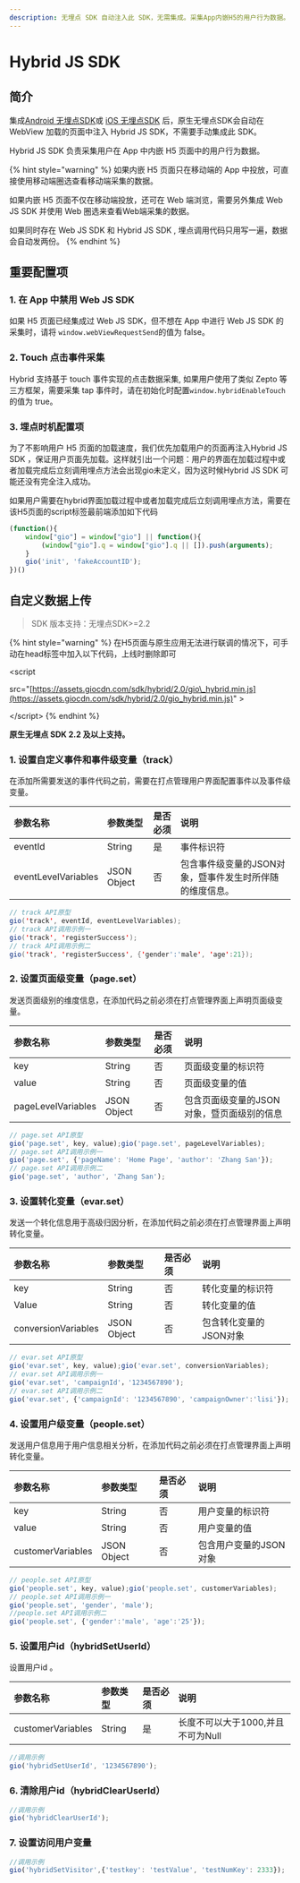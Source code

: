 ```yaml
---
description: 无埋点 SDK 自动注入此 SDK，无需集成。采集App内嵌H5的用户行为数据。
---
```


# Hybrid JS SDK

## 简介

集成[Android 无埋点SDK](android-sdk/auto-android-sdk.md)或 [iOS 无埋点SDK](ios-sdk/auto-ios-sdk.md) 后，原生无埋点SDK会自动在 WebView 加载的页面中注入 Hybrid JS SDK，不需要手动集成此 SDK。

Hybrid JS SDK 负责采集用户在 App 中内嵌 H5 页面中的用户行为数据。

{% hint style="warning" %}
如果内嵌 H5 页面只在移动端的 App 中投放，可直接使用移动端圈选查看移动端采集的数据。

如果内嵌 H5 页面不仅在移动端投放，还可在 Web 端浏览，需要另外集成 Web JS SDK 并使用 Web 圈选来查看Web端采集的数据。

如果同时存在 Web JS SDK 和 Hybrid JS SDK , 埋点调用代码只用写一遍，数据会自动发两份。
{% endhint %}

## 重要配置项 <a id="zhong-yao-pei-zhi-xiang"></a>

### 1. 在 App 中禁用 Web JS SDK <a id="1-zai-app-zhong-jin-yong-web-js-sdk"></a>

如果 H5 页面已经集成过 Web JS SDK，但不想在 App 中进行 Web JS SDK 的采集时，请将 `window.webViewRequestSend`的值为 false。

### 2. Touch 点击事件采集 <a id="2-touch-dian-ji-shi-jian-cai-ji"></a>

Hybrid 支持基于 touch 事件实现的点击数据采集, 如果用户使用了类似 Zepto 等三方框架，需要采集 tap 事件时，请在初始化时配置`window.hybridEnableTouch` 的值为 true。

### 3. 埋点时机配置项 <a id="3-mai-dian-shi-ji-pei-zhi-xiang"></a>

为了不影响用户 H5 页面的加载速度，我们优先加载用户的页面再注入Hybrid JS SDK ，保证用户页面先加载。这样就引出一个问题：用户的界面在加载过程中或者加载完成后立刻调用埋点方法会出现gio未定义，因为这时候Hybrid JS SDK 可能还没有完全注入成功。

如果用户需要在hybrid界面加载过程中或者加载完成后立刻调用埋点方法，需要在该H5页面的script标签最前端添加如下代码

```javascript
(function(){
    window["gio"] = window["gio"] || function(){
        (window["gio"].q = window["gio"].q || []).push(arguments);
    }
    gio('init', 'fakeAccountID');
})()
```

## 自定义数据上传 <a id="mai-dian-api"></a>

> SDK 版本支持：无埋点SDK&gt;=2.2

{% hint style="warning" %}
在H5页面与原生应用无法进行联调的情况下，可手动在head标签中加入以下代码，上线时删除即可

&lt;script

src="[https://assets.giocdn.com/sdk/hybrid/2.0/gio\_hybrid.min.js](https://assets.giocdn.com/sdk/hybrid/2.0/gio_hybrid.min.js)" &gt;

&lt;/script&gt;
{% endhint %}

**原生无埋点 SDK 2.2 及以上支持。**

### 1. 设置自定义事件和事件级变量（track） <a id="1-she-zhi-zi-ding-yi-shi-jian-he-shi-jian-ji-bian-liang-track"></a>

在添加所需要发送的事件代码之前，需要在打点管理用户界面配置事件以及事件级变量。

| 参数名称 | 参数类型 | 是否必须 | 说明 |
| :--- | :--- | :--- | :--- |
| eventId | String | 是 | 事件标识符 |
| eventLevelVariables | JSON Object | 否 | 包含事件级变量的JSON对象，暨事件发生时所伴随的维度信息。 |

```java
// track API原型
gio('track', eventId, eventLevelVariables);
// track API调用示例一
gio('track', 'registerSuccess');
// track API调用示例二
gio('track', 'registerSuccess', {'gender':'male', 'age':21});
```

### 2. 设置页面级变量（page.set） <a id="2-she-zhi-ye-mian-ji-bian-liang-pageset"></a>

发送页面级别的维度信息，在添加代码之前必须在打点管理界面上声明页面级变量。

| 参数名称 | 参数类型 | 是否必须 | 说明 |
| :--- | :--- | :--- | :--- |
| key | String | 否 | 页面级变量的标识符 |
| value | String | 否 | 页面级变量的值 |
| pageLevelVariables | JSON Object | 否 | 包含页面级变量的JSON对象，暨页面级别的信息 |

```javascript
// page.set API原型
gio('page.set', key, value);gio('page.set', pageLevelVariables);
// page.set API调用示例一
gio('page.set', {'pageName': 'Home Page', 'author': 'Zhang San'});
// page.set API调用示例二
gio('page.set', 'author', 'Zhang San');
```

### 3. 设置转化变量（evar.set） <a id="3-she-zhi-zhuan-hua-bian-liang-evarset"></a>

发送一个转化信息用于高级归因分析，在添加代码之前必须在打点管理界面上声明转化变量。

| 参数名称 | 参数类型 | 是否必须 | 说明 |
| :--- | :--- | :--- | :--- |
| key | String | 否 | 转化变量的标识符 |
| Value | String | 否 | 转化变量的值 |
| conversionVariables | JSON Object | 否 | 包含转化变量的JSON对象 |

```javascript
// evar.set API原型
gio('evar.set', key, value);gio('evar.set', conversionVariables);
// evar.set API调用示例一
gio('evar.set', 'campaignId'，'1234567890');
// evar.set API调用示例二
gio('evar.set', {'campaignId': '1234567890', 'campaignOwner':'lisi'});
```

### 4. 设置用户级变量（people.set） <a id="4-she-zhi-yong-hu-ji-bian-liang-peopleset"></a>

发送用户信息用于用户信息相关分析，在添加代码之前必须在打点管理界面上声明转化变量。

| 参数名称 | 参数类型 | 是否必须 | 说明 |
| :--- | :--- | :--- | :--- |
| key | String | 否 | 用户变量的标识符 |
| value | String | 否 | 用户变量的值 |
| customerVariables | JSON Object | 否 | 包含用户变量的JSON对象 |

```javascript
// people.set API原型
gio('people.set', key, value);gio('people.set', customerVariables);
// people.set API调用示例一
gio('people.set', 'gender', 'male');
//people.set API调用示例二
gio('people.set', {'gender':'male', 'age':'25'});
```

### 5. 设置用户id（hybridSetUserId） <a id="5-she-zhi-yong-hu-idhybridsetuserid"></a>

设置用户id 。

| 参数名称 | 参数类型 | 是否必须 | 说明 |
| :--- | :--- | :--- | :--- |
| customerVariables | String | 是 | 长度不可以大于1000,并且不可为Null |

```javascript
//调用示例
gio('hybridSetUserId', '1234567890');
```

### 6. 清除用户id（hybridClearUserId） <a id="6-qing-chu-yong-hu-idhybridclearuserid"></a>

```javascript
//调用示例
gio('hybridClearUserId');
```

### 7. 设置访问用户变量 <a id="7-she-zhi-fang-wen-yong-hu-bian-liang"></a>

```javascript
//调用示例
gio('hybridSetVisitor',{'testkey': 'testValue', 'testNumKey': 2333});
```

